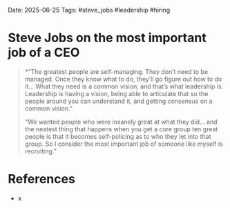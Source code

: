 Date: 2025-06-25
Tags: #steve_jobs #leadership #hiring 
# Steve Jobs on the most important job of a CEO

>*“The greatest people are self-managing. They don’t need to be managed. Once they know what to do, they’ll go figure out how to do it… What they need is a common vision, and that’s what leadership is. Leadership is having a vision, being able to articulate that so the people around you can understand it, and getting consensus on a common vision.”
>
>“We wanted people who were insanely great at what they did… and the neatest thing that happens when you get a core group ten great people is that it becomes self-policing as to who they let into that group. So I consider the most important job of someone like myself is recruiting.”

# References
- x
 